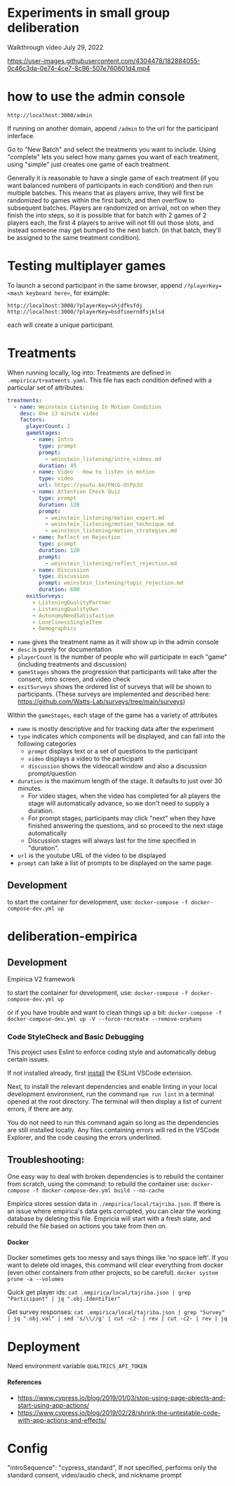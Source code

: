 # Experiments in small group deliberation

Walkthrough video July 29, 2022

https://user-images.githubusercontent.com/4304478/182884055-0c46c3da-0e74-4ce7-8c96-507e760601d4.mp4

# how to use the admin console

```
http://localhost:3000/admin
```

If running on another domain, append `/admin` to the url for the participant interface.

Go to "New Batch" and select the treatments you want to include.
Using "complete" lets you select how many games you want of each treatment, using "simple" just creates one game of each treatment.

Generally it is reasonable to have a single game of each treatment (if you want balanced numbers of participants in each condition)
and then run multiple batches. This means that as players arrive, they will first be randomized to games within the first batch,
and then overflow to subsequent batches. Players are randomized on arrival, not on when they finish the into steps, so it is possible that
for batch with 2 games of 2 players each, the first 4 players to arrive will not fill out those slots, and instead someone may get bumped to
the next batch. (in that batch, they'll be assigned to the same treatment condition).

# Testing multiplayer games

To launch a second participant in the same browser, append `/?playerKey=<mash keyboard here>`, for example:

```
http://localhost:3000/?playerKey=shjdfksfdj
http://localhost:3000/?playerKey=bsdfioerndfsjklsd
```

each will create a unique participant.

# Treatments

When running locally, log into:
Treatments are defined in `.empirica/treatments.yaml`. This file has each condition defined with a particular set of attributes:

```yaml
treatments:
  - name: Weinstein Listening In Motion Condition
    desc: One 13 minute video
    factors:
      playerCount: 2
      gameStages:
        - name: Intro
          type: prompt
          prompt:
            - weinstein_listening/intro_videos.md
          duration: 45
        - name: Video - How to listen in motion
          type: video
          url: https://youtu.be/FNcG-OtPpJU
        - name: Attention Check Quiz
          type: prompt
          duration: 120
          prompt:
            - weinstein_listening/motion_expert.md
            - weinstein_listening/motion_technique.md
            - weinstein_listening/motion_strategies.md
        - name: Reflect on Rejection
          type: prompt
          duration: 120
          prompt:
            - weinstein_listening/reflect_rejection.md
        - name: Discussion
          type: discussion
          prompt: weinstein_listening/topic_rejection.md
          duration: 600
      exitSurveys:
        - ListeningQualityPartner
        - ListeningQualityOwn
        - AutonomyNeedSatisfaction
        - LonelinessSingleItem
        - Demographics
```

- `name` gives the treatment name as it will show up in the admin console
- `desc` is purely for documentation
- `playerCount` is the number of people who will participate in each "game" (including treatments and discussion)
- `gameStages` shows the progression that participants will take after the consent, intro screen, and video check
- `exitSurveys` shows the ordered list of surveys that will be shown to participants. (These surveys are implemented and described here: https://github.com/Watts-Lab/surveys/tree/main/surveys)

Within the `gameStages`, each stage of the game has a variety of attributes

- `name` is mostly descriptive and for tracking data after the experiment
- `type` indicates which components will be displayed, and can fall into the following categories
  - `prompt` displays text or a set of questions to the participant
  - `video` displays a video to the participant
  - `discussion` shows the videocall window and also a discussion prompt/question
- `duration` is the maximum length of the stage. It defaults to just over 30 minutes.
  - For video stages, when the video has completed for all players the stage will automatically advance, so we don't need to supply a duration.
  - For prompt stages, participants may click "next" when they have finished answering the questions, and so proceed to the next stage automatically
  - Discussion stages will always last for the time specified in "duration".
- `url` is the youtube URL of the video to be displayed
- `prompt` can take a list of prompts to be displayed on the same page.

## Development

to start the container for development, use:
`docker-compose -f docker-compose-dev.yml up`

# deliberation-empirica

## Development

Empirica V2 framework

to start the container for development, use:
`docker-compose -f docker-compose-dev.yml up`

or if you have trouble and want to clean things up a bit:
`docker-compose -f docker-compose-dev.yml up -V --force-recreate --remove-orphans`

### Code StyleCheck and Basic Debugging

This project uses Eslint to enforce coding style and automatically debug certain issues.

If not installed already, first [install](https://marketplace.visualstudio.com/items?itemName=dbaeumer.vscode-eslint) the ESLint VSCode extension.

Next, to install the relevant dependencies and enable linting in your local development environment, run the command `npm run lint` in a terminal opened at the root directory. The terminal will then display a list of current errors, if there are any.

You do not need to run this command again so long as the dependencies are still installed locally. Any files containing errors will red in the VSCode Explorer, and the code causing the errors underlined.

## Troubleshooting:

One easy way to deal with broken dependencies is to rebuild the container from scratch, using the command:
to rebuild the container use:
`docker-compose -f docker-compose-dev.yml build --no-cache`

Empirica stores session data in `./empirica/local/tajriba.json`.
If there is an issue where empirica's data gets corrupted, you can clear the working database
by deleting this file. Empricia will start with a fresh slate, and rebuild the file based on
actions you take from then on.

#### Docker

Docker sometimes gets too messy and says things like 'no space left'. If you want to delete old images, this command will clear everything from docker (even other containers from other projects, so be careful).
`docker system prune -a --volumes`

Quick get player ids:
`cat .empirica/local/tajriba.json | grep "Participant" | jq ".obj.Identifier"`

Get survey responses:
`cat .empirica/local/tajriba.json | grep "Survey" | jq ".obj.val" | sed 's/\\//g' | cut -c2- | rev | cut -c2- | rev | jq`

# Deployment

Need environment variable
`QUALTRICS_API_TOKEN`

#### References

- https://www.cypress.io/blog/2019/01/03/stop-using-page-objects-and-start-using-app-actions/
- https://www.cypress.io/blog/2019/02/28/shrink-the-untestable-code-with-app-actions-and-effects/

# Config

"introSequence": "cypress_standard",
If not specified, performs only the standard consent, video/audio check, and nickname prompt
